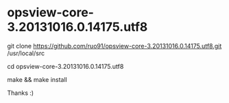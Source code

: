 opsview-core-3.20131016.0.14175.utf8
====================================

git clone https://github.com/ruo91/opsview-core-3.20131016.0.14175.utf8.git /usr/local/src

cd opsview-core-3.20131016.0.14175.utf8

make && make install

Thanks :)
